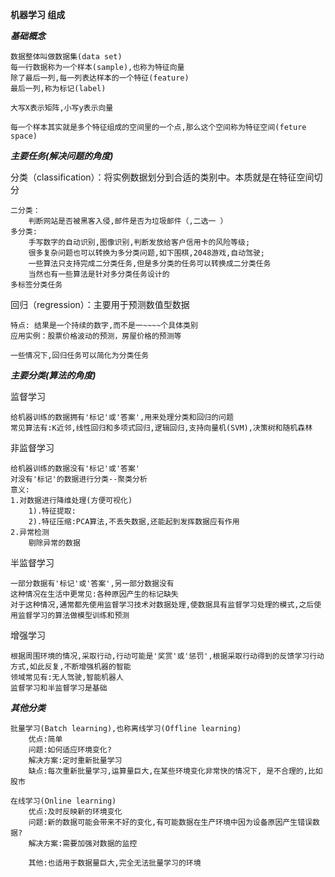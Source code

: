 **机器学习 组成**

***基础概念***

    数据整体叫做数据集(data set)
    每一行数据称为一个样本(sample),也称为特征向量
    除了最后一列,每一列表达样本的一个特征(feature)
    最后一列,称为标记(label)
    
    大写X表示矩阵,小写y表示向量
    
    每一个样本其实就是多个特征组成的空间里的一个点,那么这个空间称为特征空间(feture space)
   

***主要任务(解决问题的角度)***

分类（classification）：将实例数据划分到合适的类别中。本质就是在特征空间切分

    二分类：
        判断网站是否被黑客入侵,邮件是否为垃圾邮件（,二选一 ）
    多分类:
        手写数字的自动识别,图像识别,判断发放给客户信用卡的风险等级;
        很多复杂问题也可以转换为多分类问题,如下围棋,2048游戏,自动驾驶;
        一些算法只支持完成二分类任务,但是多分类的任务可以转换成二分类任务
        当然也有一些算法是针对多分类任务设计的
    多标签分类任务
    
回归（regression）：主要用于预测数值型数据
    
    特点: 结果是一个持续的数字,而不是一~~~~个具体类别
    应用实例：股票价格波动的预测，房屋价格的预测等
    
    一些情况下,回归任务可以简化为分类任务
    
***主要分类(算法的角度)***

监督学习
    
    给机器训练的数据拥有'标记'或'答案',用来处理分类和回归的问题
    常见算法有:K近邻,线性回归和多项式回归,逻辑回归,支持向量机(SVM),决策树和随机森林   

非监督学习

    给机器训练的数据没有'标记'或'答案'
    对没有'标记'的数据进行分类--聚类分析
    意义:
    1.对数据进行降维处理(方便可视化)
        1).特征提取:
        2).特征压缩:PCA算法,不丢失数据,还能起到发挥数据应有作用
    2.异常检测
        剔除异常的数据

半监督学习
   
    一部分数据有'标记'或'答案',另一部分数据没有
    这种情况在生活中更常见:各种原因产生的标记缺失
    对于这种情况,通常都先使用监督学习技术对数据处理,使数据具有监督学习处理的模式,之后使用监督学习的算法做模型训练和预测

增强学习

    根据周围环境的情况,采取行动,行动可能是'奖赏'或'惩罚',根据采取行动得到的反馈学习行动方式,如此反复,不断增强机器的智能
    领域常见有:无人驾驶,智能机器人
    监督学习和半监督学习是基础

***其他分类***

    批量学习(Batch learning),也称离线学习(Offline learning)
        优点:简单
        问题:如何适应环境变化?
        解决方案:定时重新批量学习
        缺点:每次重新批量学习,运算量巨大,在某些环境变化非常快的情况下, 是不合理的,比如股市
    
    在线学习(Online learning)
        优点:及时反映新的环境变化
        问题:新的数据可能会带来不好的变化,有可能数据在生产环境中因为设备原因产生错误数据?
        解决方案:需要加强对数据的监控
        
        其他:也适用于数据量巨大,完全无法批量学习的环境